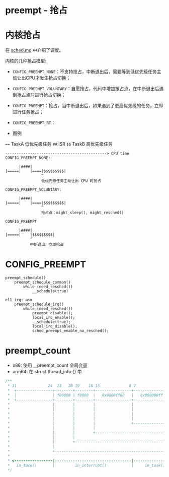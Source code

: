 preempt - 抢占
==============


# 内核抢占

在 [sched.md](./sched.md) 中介绍了调度。

内核的几种抢占模型:

* `CONFIG_PREEMPT_NONE`：不支持抢占，中断退出后，需要等到低优先级任务主动让出CPU才发生抢占切换；
* `CONFIG_PREEMPT_VOLUNTARY`：自愿抢占，代码中增加抢占点，在中断退出后遇到抢占点时进行抢占切换；
* `CONFIG_PREEMPT`：抢占，当中断退出后，如果遇到了更高优先级的任务，立即进行任务抢占；
* `CONFIG_PREEMPT_RT`：


* 图例

`==` TaskA 低优先级任务
`##` ISR
`$$` TaskB 高优先级任务

```
---------------------------------------------> CPU time
CONFIG_PREEMPT_NONE:

      |####|
|=====|    |====|$$$$$$$$$|
                ^
                低优先级任务主动让出 CPU 时抢占

CONFIG_PREEMPT_VOLUNTARY:

      |####|
|=====|    |====|$$$$$$$$$|
                ^
                抢占点：might_sleep(), might_resched()

CONFIG_PREEMPT

      |####|
|=====|    |$$$$$$$$$|
           ^
           中断退出，立即抢占
```


# CONFIG_PREEMPT

```
preempt_schedule()
    preempt_schedule_common()
        while (need_resched())
            __schedule(true)

el1_irq: asm
    preempt_schedule_irq()
        while (need_resched())
            preempt_disable();
            local_irq_enable();
            __schedule(true);
            local_irq_disable();
            sched_preempt_enable_no_resched();
```

# preempt_count

* x86: 使用 __preempt_count 全局变量
* arm64: 在 struct thread_info {} 中

```c
/**
 * 31              24  23   20 19    16 15             8 7               0
 *  +----------------+--------+--------+----------------+----------------+
 *  |                | f00000 | f0000  |   0x0000ff00   |   0x000000ff   |
 *  +----------------+--------+--------+----------------+----------------+
 *                   |        |        |                |                |
 *                   |        |        |                |                |
 *                   |        |        |                |                +----
 *                   |        |        |                |                   PREEMPT_MASK
 *                   |        |        |                +---------------------
 *                   |        |        |                                    SOFTIRQ_MASK  in_softirq()
 *                   |        |        +--------------------------------------
 *                   |        |                                             HARDIRQ_MASK  in_irq()
 *                   |        +-----------------------------------------------
 *                   |                                                      NMI_MASK      in_nmi()
 *                   +--------------------------------------------------------
 *
 * <-----------------|----------------------------------|---------------------->
 *   in_task()       |         in_interrupt()           |     in_task()
 */
```

